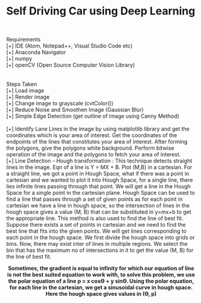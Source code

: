 # Self Driving Car using Deep Learning<br/>
<br/>

Requirements<br/>
[+] IDE (Atom, Notepad++, Visual Studio Code etc)<br/>
[+] Anaconda Navigator<br/>
[+] numpy<br/>
[+] openCV (Open Source Computer Vision Library)<br/>
<br/>
<br/>
Steps Taken<br/>
[+] Load image<br/>
[+] Render image<br/>
[+] Change image to grayscale (cvtColor())<br/>
[+] Reduce Noise and Smoothen Image (Gaussian Blur)<br/>
[+] Simple Edge Detection (get outline of image using Canny Method)<br/><br/>
[+] Identify Lane Lines in the image by using matplotlib library and get the coordinates which is your area of interest.
    Get the coordinates of the endpoints of the lines that constitutes your area of interest. After forming the polygons, give the polygons white background. Perform bitwise operation of the image and the polygons to fetch your area of interest.<br/>
[+] Line Detection - Hough transformation : This technique detects straight lines in the image. Eqn of a line is Y = MX + B. Plot (M,B) in a cartesian. For a straight line, we got a point in Hough Space, what if there was a point in cartesian and we wanted to plot it into Hough Space, for a single line, there lies infinite lines passing through that point. We will get a line in the Hough Space for a single point in the cartesian plane. Hough Space can be used to find a line that passes through a set of given points as for each point in cartesian we have a line in hough space, so the intersection of lines in the hough space gives a value (M, B) that can be substituted in y=mx+b to get the appropriate line. This method is also used to find the line of best fit. Suppose there exists a set of points in cartesian and we need to find the best line that fits into the given points. We will get lines corresponding to each point in the hough space. We first divide the hough space into grids or bins. Now, there may exist inter of lines in multiple regions. We select the bin that has the maximum no of intersections in it to get the value (M, B) for the line of best fit.<br/>

<b><p align="center">
    Sometimes, the gradient is equal to infinity for which our equation of line is not the best suited equation to work with, to solve this problem, we use the polar equation of a line p = x cosƟ + y sinƟ. Using the polar equation, for each line in the cartesian, we get a sinusoidal curve in hough space. Here the hough space gives values in (Ɵ, p)
    </p></b>
